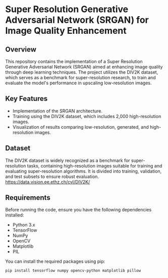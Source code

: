# Super Resolution Generative Adversarial Network (SRGAN) for Image Quality Enhancement

## Overview

This repository contains the implementation of a Super Resolution Generative Adversarial Network (SRGAN) aimed at enhancing image quality through deep learning techniques. The project utilizes the DIV2K dataset, which serves as a benchmark for super-resolution research, to train and evaluate the model's performance in upscaling low-resolution images.

## Key Features

- Implementation of the SRGAN architecture.
- Training using the DIV2K dataset, which includes 2,000 high-resolution images.
- Visualization of results comparing low-resolution, generated, and high-resolution images.

## Dataset

The DIV2K dataset is widely recognized as a benchmark for super-resolution tasks, containing high-resolution images suitable for training and evaluating super-resolution algorithms. It is divided into training, validation, and test subsets to ensure robust evaluation.
https://data.vision.ee.ethz.ch/cvl/DIV2K/

## Requirements

Before running the code, ensure you have the following dependencies installed:

- Python 3.x
- TensorFlow
- NumPy
- OpenCV
- Matplotlib
- PIL

You can install the required packages using pip:

```bash
pip install tensorflow numpy opencv-python matplotlib pillow

